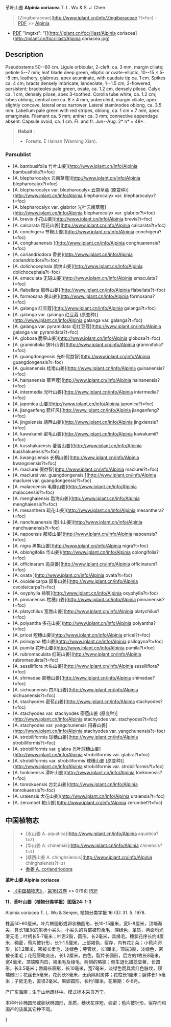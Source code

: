 革叶山姜 **Alpinia coriacea** T. L. Wu & S. J. Chen

> [Zingiberaceae](http://www.iplant.cn/info/Zingiberaceae ?t=foc) - [PDF](http://iplant.cn/foc/pdf/Zingiberaceae.pdf) >> [Alpinia](http://www.iplant.cn/info/Alpinia?t=foc)

 - [PDF](http://www.iplant.cn/foc/pdf/Alpinia.pdf)
  "imgtxt": "[](http://iplant.cn/foc/illast/Alpinia coriacea](http://iplant.cn/foc/illast/Alpinia coriacea.jpg)

## Description

Pseudostems 50--60 cm. Ligule orbicular, 2-cleft, ca. 3 mm, margin ciliate; petiole 5--7 mm; leaf blade deep green, elliptic or ovate-elliptic, 10--15 × 5--8 cm, leathery, glabrous, apex acuminate, with caudate tip ca. 1 cm. Spikes ca. 4 cm; bracts densely imbricate, lanceolate, 1--1.5 cm, 2-flowered, persistent; bracteoles pale green, ovate, ca. 1.2 cm, densely pilose. Calyx ca. 1 cm, densely pilose, apex 3-toothed. Corolla tube white, ca. 1.2 cm; lobes oblong, central one ca. 8 × 4 mm, puberulent, margin ciliate, apex slightly concave, lateral ones narrower. Lateral staminodes oblong, ca. 3.5 mm. Labellum pale green with red stripes, oblong, ca. 1 cm × 7 mm, apex emarginate. Filament ca. 5 mm; anther ca. 3 mm; connective appendage absent. Capsule ovoid, ca. 1 cm. Fl. and fr. Jun--Aug. 2* n* = 48*.

> **Habait** : 
>* Forests. E Hainan (Wanning Xian).

### Parsublist

* [A.  bambusifolia  竹叶山姜](http://www.iplant.cn/info/Alpinia bambusifolia?t=foc)
* [A.  blepharocalyx  云南草蔻](http://www.iplant.cn/info/Alpinia blepharocalyx?t=foc)
* [A.  blepharocalyx var. blepharocalyx  云南草蔻 (原变种)](http://www.iplant.cn/info/Alpinia blepharocalyx var. blepharocalyx?t=foc)
* [A.  blepharocalyx var. glabrior  光叶云南草蔻](http://www.iplant.cn/info/Alpinia blepharocalyx var. glabrior?t=foc)
* [A.  brevis  小花山姜](http://www.iplant.cn/info/Alpinia brevis?t=foc)
* [A.  calcarata  距花山姜](http://www.iplant.cn/info/Alpinia calcarata?t=foc)
* [A.  conchigera  节鞭山姜](http://www.iplant.cn/info/Alpinia conchigera?t=foc)
* [A.  conghuanensis  ](http://www.iplant.cn/info/Alpinia conghuanensis?t=foc)
* [A.  coriandriodora  香姜](http://www.iplant.cn/info/Alpinia coriandriodora?t=foc)
* [A.  dolichocephala  紫纹山姜](http://www.iplant.cn/info/Alpinia dolichocephala?t=foc)
* [A.  emaculata  无斑山姜](http://www.iplant.cn/info/Alpinia emaculata?t=foc)
* [A.  flabellata  扇唇山姜](http://www.iplant.cn/info/Alpinia flabellata?t=foc)
* [A.  formosana  美山姜](http://www.iplant.cn/info/Alpinia formosana?t=foc)
* [A.  galanga  红豆蔻](http://www.iplant.cn/info/Alpinia galanga?t=foc)
* [A.  galanga var. galanga  红豆蔻 (原变种)](http://www.iplant.cn/info/Alpinia galanga var. galanga?t=foc)
* [A.  galanga var. pyramidata  毛红豆蔻](http://www.iplant.cn/info/Alpinia galanga var. pyramidata?t=foc)
* [A.  globosa  脆果山姜](http://www.iplant.cn/info/Alpinia globosa?t=foc)
* [A.  graminifolia  狭叶山姜](http://www.iplant.cn/info/Alpinia graminifolia?t=foc)
* [A.  guangdongensis  光叶假益智](http://www.iplant.cn/info/Alpinia guangdongensis?t=foc)
* [A.  guinanensis  桂南山姜](http://www.iplant.cn/info/Alpinia guinanensis?t=foc)
* [A.  hainanensis  草豆蔻](http://www.iplant.cn/info/Alpinia hainanensis?t=foc)
* [A.  intermedia  光叶山姜](http://www.iplant.cn/info/Alpinia intermedia?t=foc)
* [A.  japonica  山姜](http://www.iplant.cn/info/Alpinia japonica?t=foc)
* [A.  jianganfeng  箭杆风](http://www.iplant.cn/info/Alpinia jianganfeng?t=foc)
* [A.  jingxiensis  靖西山姜](http://www.iplant.cn/info/Alpinia jingxiensis?t=foc)
* [A.  kawakamii  密毛山姜](http://www.iplant.cn/info/Alpinia kawakamii?t=foc)
* [A.  kusshakuensis  菱唇山姜](http://www.iplant.cn/info/Alpinia kusshakuensis?t=foc)
* [A.  kwangsiensis  长柄山姜](http://www.iplant.cn/info/Alpinia kwangsiensis?t=foc)
* [A.  maclurei  假益智](http://www.iplant.cn/info/Alpinia maclurei?t=foc)
* [A.  maclurei var. guangdongensis  ](http://www.iplant.cn/info/Alpinia maclurei var. guangdongensis?t=foc)
* [A.  malaccensis  毛瓣山姜](http://www.iplant.cn/info/Alpinia malaccensis?t=foc)
* [A.  menghaiensis  勐海山姜](http://www.iplant.cn/info/Alpinia menghaiensis?t=foc)
* [A.  mesanthera  疏花山姜](http://www.iplant.cn/info/Alpinia mesanthera?t=foc)
* [A.  nanchuanensis  南川山姜](http://www.iplant.cn/info/Alpinia nanchuanensis?t=foc)
* [A.  napoensis  那坡山姜](http://www.iplant.cn/info/Alpinia napoensis?t=foc)
* [A.  nigra  黑果山姜](http://www.iplant.cn/info/Alpinia nigra?t=foc)
* [A.  oblongifolia  华山姜](http://www.iplant.cn/info/Alpinia oblongifolia?t=foc)
* [A.  officinarum  高良姜](http://www.iplant.cn/info/Alpinia officinarum?t=foc)
* [A.  ovata  ](http://www.iplant.cn/info/Alpinia ovata?t=foc)
* [A.  ovoideicarpa  卵果山姜](http://www.iplant.cn/info/Alpinia ovoideicarpa?t=foc)
* [A.  oxyphylla  益智](http://www.iplant.cn/info/Alpinia oxyphylla?t=foc)
* [A.  pinnanensis  柱穗山姜](http://www.iplant.cn/info/Alpinia pinnanensis?t=foc)
* [A.  platychilus  宽唇山姜](http://www.iplant.cn/info/Alpinia platychilus?t=foc)
* [A.  polyantha  多花山姜](http://www.iplant.cn/info/Alpinia polyantha?t=foc)
* [A.  pricei  短穗山姜](http://www.iplant.cn/info/Alpinia pricei?t=foc)
* [A.  psilogyna  矮山姜](http://www.iplant.cn/info/Alpinia psilogyna?t=foc)
* [A.  pumila  花叶山姜](http://www.iplant.cn/info/Alpinia pumila?t=foc)
* [A.  rubromaculata  红斑山姜](http://www.iplant.cn/info/Alpinia rubromaculata?t=foc)
* [A.  sessiliflora  大头山姜](http://www.iplant.cn/info/Alpinia sessiliflora?t=foc)
* [A.  shimadae  密穗山姜](http://www.iplant.cn/info/Alpinia shimadae?t=foc)
* [A.  sichuanensis  四川山姜](http://www.iplant.cn/info/Alpinia sichuanensis?t=foc)
* [A.  stachyodes  密苞山姜](http://www.iplant.cn/info/Alpinia stachyodes?t=foc)
* [A.  stachyodes var. stachyodes  密苞山姜 (原变种)](http://www.iplant.cn/info/Alpinia stachyodes var. stachyodes?t=foc)
* [A.  stachyodes var. yangchunensis  阳春山姜](http://www.iplant.cn/info/Alpinia stachyodes var. yangchunensis?t=foc)
* [A.  strobiliformis  球穗山姜](http://www.iplant.cn/info/Alpinia strobiliformis?t=foc)
* [A.  strobiliformis var. glabra  光叶球穗山姜](http://www.iplant.cn/info/Alpinia strobiliformis var. glabra?t=foc)
* [A.  strobiliformis var. strobiliformis  球穗山姜 (原变种)](http://www.iplant.cn/info/Alpinia strobiliformis var. strobiliformis?t=foc)
* [A.  tonkinensis  滑叶山姜](http://www.iplant.cn/info/Alpinia tonkinensis?t=foc)
* [A.  tonrokuensis  台北山姜](http://www.iplant.cn/info/Alpinia tonrokuensis?t=foc)
* [A.  uraiensis  大花山姜](http://www.iplant.cn/info/Alpinia uraiensis?t=foc)
* [A.  zerumbet  艳山姜](http://www.iplant.cn/info/Alpinia zerumbet?t=foc)

## 中国植物志

> * [水山姜  A.  aquatica](http://www.iplant.cn/info/Alpinia aquatica?t=z)
> * [华山姜  A.  chinensis](http://www.iplant.cn/info/Alpinia chinensis?t=z)
> * [靖西山姜  A.  chinghsiensis](http://www.iplant.cn/info/Alpinia chinghsiensis?t=z)
> * [香姜  A.  coriandriodora](Alpinia-coriandriodora-香姜.md)

**革叶山姜 Alpinia coriacea**

* [《中国植物志》](http://www.iplant.cn/frps)- [第16(2)卷](http://www.iplant.cn/frps/vol/16(2)) >> 079页 [PDF](http://www.iplant.cn/frps/pdf/16(2)/079.pdf)

**11．革叶山姜（植物分类学报）图版24: 1-3**

Alpinia coriacea T. L. Wu & Senjen, 植物分类学报 16 (3): 31. 5. 1978.

株高50-60厘米。叶片椭圆形或卵状椭圆形，长10-15厘米，宽5-8厘米，顶端渐尖，具长1厘米的尾状小尖头，小尖头的背部被短柔毛，深绿色，革质，两面均光滑无毛；叶柄长5-7毫米；叶舌2裂，圆形，长2毫米，具缘毛。穗状花序长约4厘米，稠密，苞片披针形，长1-1.5厘米，上部褐色，宿存，内有花2 朵；小苞片卵形，长1.2厘米，密被长柔毛，淡绿色；萼管状，长1厘米，顶端3裂，淡绿色，密被长柔毛；花冠管略突出，长1.2厘米，白色，裂片长圆形，后方的1枚长8毫米，宽4毫米，顶端略内凹，被柔毛及缘毛，两侧的略狭；侧生退化雄蕊显著，长圆形，长3.5毫米；唇瓣长圆形，长10毫米，宽7毫米，淡绿色而具紫红色脉纹，顶端微凹；花丝长5毫米，花药长3毫米，无药隔附属体；花柱长1厘米；腺体长1.5毫米；子房无毛，直径2毫米。果卵圆形，长约1厘米。花果期：6-8月。

产广东海南；生于山地疏林中。模式标本采自万宁。

本种叶片椭圆形或卵状椭圆形，革质，穗状花序短，稠密；苞片披针形，宿存而和国产的该属其它种不同。

}